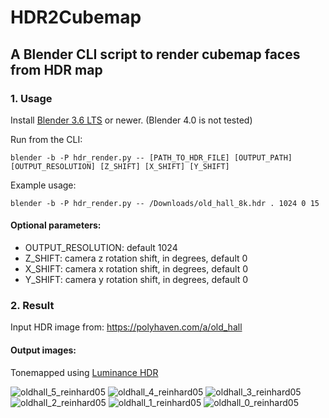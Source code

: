 # HDR2Cubemap
## A Blender CLI script to render cubemap faces from HDR map

### 1. Usage 
Install [Blender 3.6 LTS](https://www.blender.org/download/lts/3-6/) or newer. (Blender 4.0 is not tested)

Run from the CLI:
```
blender -b -P hdr_render.py -- [PATH_TO_HDR_FILE] [OUTPUT_PATH] [OUTPUT_RESOLUTION] [Z_SHIFT] [X_SHIFT] [Y_SHIFT]
```
Example usage:
```
blender -b -P hdr_render.py -- /Downloads/old_hall_8k.hdr . 1024 0 15
```
#### Optional parameters:
* OUTPUT_RESOLUTION: default 1024
* Z_SHIFT: camera z rotation shift, in degrees, default 0
* X_SHIFT: camera x rotation shift, in degrees, default 0
* Y_SHIFT: camera y rotation shift, in degrees, default 0

### 2. Result
Input HDR image from: https://polyhaven.com/a/old_hall

#### Output images:
Tonemapped using [Luminance HDR](https://github.com/LuminanceHDR/LuminanceHDR)

![oldhall_5_reinhard05](https://github.com/akifuslu/HDR2Cubemap/assets/40760783/3a7c9a8d-f4a2-41b3-8d53-294d042954ce)
![oldhall_4_reinhard05](https://github.com/akifuslu/HDR2Cubemap/assets/40760783/f5eb4338-30fe-4125-888f-f918fceb0cee)
![oldhall_3_reinhard05](https://github.com/akifuslu/HDR2Cubemap/assets/40760783/be19c6ba-9b41-480c-a552-923d1bc0e4a9)
![oldhall_2_reinhard05](https://github.com/akifuslu/HDR2Cubemap/assets/40760783/93af3180-142f-48cc-bacb-7dc1c873cc3c)
![oldhall_1_reinhard05](https://github.com/akifuslu/HDR2Cubemap/assets/40760783/b9652fcf-302a-4028-b552-48a4e5adba52)
![oldhall_0_reinhard05](https://github.com/akifuslu/HDR2Cubemap/assets/40760783/fabb3ab6-8b43-4c58-ac47-8c58df8bb52e)


